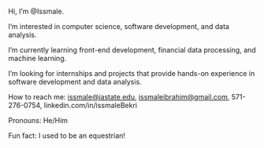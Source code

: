 Hi, I’m @Issmale.

I’m interested in computer science, software development, and data analysis.

I’m currently learning front-end development, financial data processing, and machine learning.

I’m looking for internships and projects that provide hands-on experience in software development and data analysis.

How to reach me: issmale@iastate.edu, issmaleibrahim@gmail.com, 571-276-0754, linkedin.com/in/issmaleBekri

Pronouns: He/Him

Fun fact: I used to be an equestrian!
